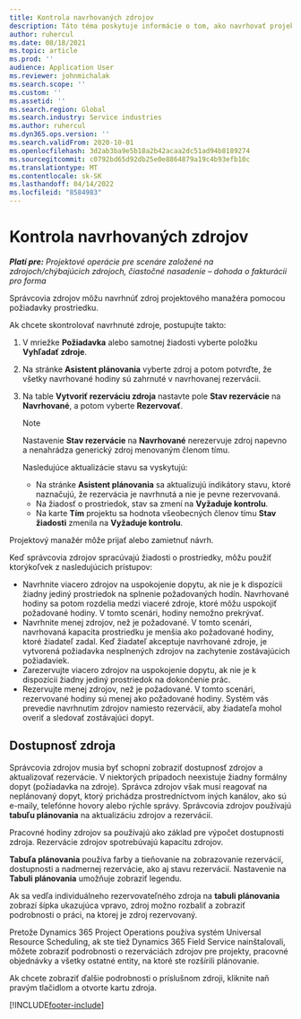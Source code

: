 ```yaml
---
title: Kontrola navrhovaných zdrojov
description: Táto téma poskytuje informácie o tom, ako navrhovať projektové zdroje.
author: ruhercul
ms.date: 08/18/2021
ms.topic: article
ms.prod: ''
audience: Application User
ms.reviewer: johnmichalak
ms.search.scope: ''
ms.custom: ''
ms.assetid: ''
ms.search.region: Global
ms.search.industry: Service industries
ms.author: ruhercul
ms.dyn365.ops.version: ''
ms.search.validFrom: 2020-10-01
ms.openlocfilehash: 3d2ab3ba9e5b18a2b42acaa2dc51ad94b8189274
ms.sourcegitcommit: c0792bd65d92db25e0e8864879a19c4b93efb10c
ms.translationtype: MT
ms.contentlocale: sk-SK
ms.lasthandoff: 04/14/2022
ms.locfileid: "8584983"
---
```

# <a name="review-proposed-resources"></a>Kontrola navrhovaných zdrojov

_**Platí pre:** Projektové operácie pre scenáre založené na zdrojoch/chýbajúcich zdrojoch, čiastočné nasadenie – dohoda o fakturácii pro forma_

Správcovia zdrojov môžu navrhnúť zdroj projektového manažéra pomocou požiadavky prostriedku.

Ak chcete skontrolovať navrhnuté zdroje, postupujte takto:

1. V mriežke **Požiadavka** alebo samotnej žiadosti vyberte položku **Vyhľadať zdroje**.
2. Na stránke **Asistent plánovania** vyberte zdroj a potom potvrďte, že všetky navrhované hodiny sú zahrnuté v navrhovanej rezervácii.
3. Na table **Vytvoriť rezerváciu zdroja** nastavte pole **Stav rezervácie** na **Navrhované**, a potom vyberte **Rezervovať**.

    > [!NOTE]
    > Nastavenie **Stav rezervácie** na **Navrhované** nerezervuje zdroj napevno a nenahrádza generický zdroj menovaným členom tímu.

    Nasledujúce aktualizácie stavu sa vyskytujú:

    - Na stránke **Asistent plánovania** sa aktualizujú indikátory stavu, ktoré naznačujú, že rezervácia je navrhnutá a nie je pevne rezervovaná.
    - Na žiadosť o prostriedok, stav sa zmení na **Vyžaduje kontrolu**.
    - Na karte **Tím** projektu sa hodnota všeobecných členov tímu **Stav žiadosti** zmenila na **Vyžaduje kontrolu**.

Projektový manažér môže prijať alebo zamietnuť návrh.

Keď správcovia zdrojov spracúvajú žiadosti o prostriedky, môžu použiť ktorýkoľvek z nasledujúcich prístupov:

- Navrhnite viacero zdrojov na uspokojenie dopytu, ak nie je k dispozícii žiadny jediný prostriedok na splnenie požadovaných hodín. Navrhované hodiny sa potom rozdelia medzi viaceré zdroje, ktoré môžu uspokojiť požadované hodiny. V tomto scenári, hodiny nemožno prekrývať.
- Navrhnite menej zdrojov, než je požadované. V tomto scenári, navrhovaná kapacita prostriedku je menšia ako požadované hodiny, ktoré žiadateľ zadal. Keď žiadateľ akceptuje navrhované zdroje, je vytvorená požiadavka nesplnených zdrojov na zachytenie zostávajúcich požiadaviek.
- Zarezervujte viacero zdrojov na uspokojenie dopytu, ak nie je k dispozícii žiadny jediný prostriedok na dokončenie prác.
- Rezervujte menej zdrojov, než je požadované. V tomto scenári, rezervované hodiny sú menej ako požadované hodiny. Systém vás prevedie navrhnutím zdrojov namiesto rezervácií, aby žiadateľa mohol overiť a sledovať zostávajúci dopyt.

## <a name="resource-availability"></a>Dostupnosť zdroja

Správcovia zdrojov musia byť schopní zobraziť dostupnosť zdrojov a aktualizovať rezervácie. V niektorých prípadoch neexistuje žiadny formálny dopyt (požiadavka na zdroje). Správca zdrojov však musí reagovať na neplánovaný dopyt, ktorý prichádza prostredníctvom iných kanálov, ako sú e-maily, telefónne hovory alebo rýchle správy. Správcovia zdrojov používajú **tabuľu plánovania** na aktualizáciu zdrojov a rezervácií.

Pracovné hodiny zdrojov sa používajú ako základ pre výpočet dostupnosti zdroja. Rezervácie zdrojov spotrebúvajú kapacitu zdrojov.

**Tabuľa plánovania** používa farby a tieňovanie na zobrazovanie rezervácií, dostupnosti a nadmernej rezervácie, ako aj stavu rezervácií. Nastavenie na **Tabuli plánovania** umožňuje zobraziť legendu.

Ak sa vedľa individuálneho rezervovateľného zdroja na **tabuli plánovania** zobrazí šípka ukazujúca vpravo, zdroj možno rozbaliť a zobraziť podrobnosti o práci, na ktorej je zdroj rezervovaný.

Pretože Dynamics 365 Project Operations používa systém Universal Resource Scheduling, ak ste tiež Dynamics 365 Field Service nainštalovali, môžete zobraziť podrobnosti o rezerváciách zdrojov pre projekty, pracovné objednávky a všetky ostatné entity, na ktoré ste rozšírili plánovanie.

Ak chcete zobraziť ďalšie podrobnosti o príslušnom zdroji, kliknite naň pravým tlačidlom a otvorte kartu zdroja.



[!INCLUDE[footer-include](../includes/footer-banner.md)]
